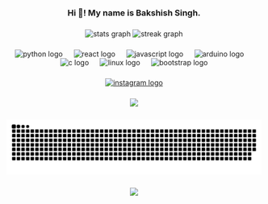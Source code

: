 <h3 align="center">Hi 👋! My name is Bakshish Singh.</h3>

###

<div align="center">
  <img src="https://github-readme-stats.vercel.app/api?username=bakshish007&hide_title=false&hide_rank=false&show_icons=true&include_all_commits=true&count_private=true&disable_animations=false&theme=dracula&locale=en&hide_border=false&order=1" height="159" alt="stats graph"  />
  <img src="https://streak-stats.demolab.com?user=bakshish007&locale=en&mode=weekly&theme=dracula&hide_border=false&border_radius=5&order=3" height="150" alt="streak graph"  />
</div>

###

<div align="center">
  <img src="https://cdn.jsdelivr.net/gh/devicons/devicon/icons/python/python-original.svg" height="40" alt="python logo"  />
  <img width="14" />
  <img src="https://cdn.jsdelivr.net/gh/devicons/devicon/icons/react/react-original.svg" height="40" alt="react logo"  />
  <img width="14" />
  <img src="https://cdn.jsdelivr.net/gh/devicons/devicon/icons/javascript/javascript-original.svg" height="40" alt="javascript logo"  />
  <img width="14" />
  <img src="https://cdn.jsdelivr.net/gh/devicons/devicon/icons/arduino/arduino-original.svg" height="40" alt="arduino logo"  />
  <img width="14" />
  <img src="https://cdn.jsdelivr.net/gh/devicons/devicon/icons/c/c-original.svg" height="40" alt="c logo"  />
  <img width="14" />
  <img src="https://cdn.jsdelivr.net/gh/devicons/devicon/icons/linux/linux-original.svg" height="40" alt="linux logo"  />
  <img width="14" />
  <img src="https://cdn.jsdelivr.net/gh/devicons/devicon/icons/bootstrap/bootstrap-original.svg" height="40" alt="bootstrap logo"  />
</div>

###

<div align="center">
  <a href="https://www.instagram.com/bakshish_28/" target="_blank">
    <img src="https://img.shields.io/static/v1?message=Instagram&logo=instagram&label=&color=833AB4&logoColor=white&labelColor=&style=for-the-badge" height="40" alt="instagram logo"  />
  </a>
</div>

###

<div align="center">
  <img height="200" src="https://media1.giphy.com/media/v1.Y2lkPTc5MGI3NjExOTU5dDdzcHZteDF6Y2QyMmdzNGFjazBjaXVnZWdkZ3FlcDZjanhkOSZlcD12MV9pbnRlcm5hbF9naWZfYnlfaWQmY3Q9Zw/ADD4w6XgqLBJohQdBK/giphy.webp"  />
</div>

###

<img src="https://raw.githubusercontent.com/bakshish007/bakshish007/output/snake.svg" alt="Snake animation" />

###

<div align="center">
  <img src="https://profile-counter.glitch.me/bakshish007/count.svg?"  />
</div>

###
